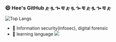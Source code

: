 
### 😄 Hee's GitHub ዽ ጿ ኈ ቼ ዽ ጿ ኈ ቼ ዽ ጿ ኈ ቼ ዽ

![Top Langs](https://github-readme-stats.vercel.app/api/top-langs/?username=ohnahee&show_icons=true&theme=radical)

+ 🌱 Information security(infosec), digital forensic
+ 🌱 learning language <img src="https://img.shields.io/badge/Python-3776AB?style=for-the-badge&logo=Python&logoColor=white">

<!--
**ohnahee/ohnahee** is a ✨ _special_ ✨ repository because its `README.md` (this file) appears on your GitHub profile.

Here are some ideas to get you started:

- 🔭 I’m currently working on ...
- 🌱 I’m currently learning ...
- 👯 I’m looking to collaborate on ...
- 🤔 I’m looking for help with ...
- 💬 Ask me about ...
- 📫 How to reach me: ...
- 😄 Pronouns: ...
- ⚡ Fun fact: ...
-->
